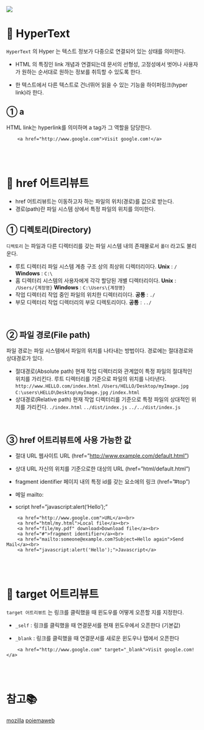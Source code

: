 
![](https://images.velog.io/images/doomchit_3/post/509ca899-4c2f-40f4-996b-311628106415/image.png)

# 🧨 HyperText
`HyperText` 의 Hyper 는 텍스트 정보가 다중으로 연결되어 있는 상태를 의미한다.

- HTML 의 특징인 link 개념과 연결되는데 문서의 선형성, 고정성에서 벗어나 사용자가 원하는 순서대로 원하는 정보를 취득할 수 있도록 한다.

- 한 텍스트에서 다른 텍스트로 건너뛰어 읽을 수 있는 기능을 하이퍼링크(hyper link)라 한다.

## ① a

HTML link는 hyperlink를 의미하며 a tag가 그 역할을 담당한다.
```
    <a href="http://www.google.com">Visit google.com!</a>

```

<br/>
<br/>

# 🎁 href 어트리뷰트
- href 어트리뷰트는 이동하고자 하는 파일의 위치(경로)를 값으로 받는다.
- 경로(path)란 파일 시스템 상에서 특정 파일의 위치를 의미한다.

## ① 디렉토리(Directory)
`디렉토리` 는 파일과 다른 디렉터리를 갖는 파일 시스템 내의 존재물로서 `폴더` 라고도 불리운다.
- 루트 디렉터리
파일 시스템 계층 구조 상의 최상위 디렉터리이다.
**Unix** : `/`
**Windows** : `C:\`
- 홈 디렉터리
시스템의 사용자에게 각각 할당된 개별 디렉터리이다.
**Unix** : `/Users/{계정명}`
**Windows** : `C:\Users\{계정명}`
- 작업 디렉터리
작업 중인 파일의 위치한 디렉터리이다.
**공통** : `./`
- 부모 디렉터리
작업 디렉터리의 부모 디렉토리이다.
**공통** : `../`

<br/>

## ② 파일 경로(File path)
파일 경로는 파일 시스템에서 파일의 위치를 나타내는 방법이다. 경로에는 절대경로와 상대경로가 있다.
- 절대경로(Absolute path)
현재 작업 디렉터리와 관계없이 특정 파일의 절대적인 위치를 가리킨다. 루트 디렉터리를 기준으로 파일의 위치를 나타낸다.
`http://www.HELLO.com/index.html`
`/Users/HELLO/Desktop/myImage.jpg`
`C:\users\HELLO\Desktop\myImage.jpg`
`/index.html`
- 상대경로(Relative path)
현재 작업 디렉터리를 기준으로 특정 파일의 상대적인 위치를 가리킨다.
`./index.html`
`../dist/index.js`
`../../dist/index.js`

<br/>

## ③ href 어트리뷰트에 사용 가능한 값
- 절대 URL 
웹사이트 URL (href=”http://www.example.com/default.html”)

- 상대 URL 
자신의 위치를 기준으로한 대상의 URL (href=”html/default.html”)

- fragment identifier 
페이지 내의 특정 id를 갖는 요소에의 링크 (href=”#top”)

- 메일 
mailto:

- script 
href=”javascript:alert(‘Hello’);”

```
    <a href="http://www.google.com">URL</a><br>
    <a href="html/my.html">Local file</a><br>
    <a href="file/my.pdf" download>Download file</a><br>
    <a href="#">fragment identifier</a><br>
    <a href="mailto:someone@example.com?Subject=Hello again">Send Mail</a><br>
    <a href="javascript:alert('Hello');">Javascript</a>
```

<br/>
<br/>

# 🧶 target 어트리뷰트

`target 어트리뷰트` 는 링크를 클릭했을 때 윈도우를 어떻게 오픈할 지를 지정한다.

- `_self` : 링크를 클릭했을 때 연결문서를 현재 윈도우에서 오픈한다 (기본값)
	
- `_blank` : 링크를 클릭했을 때 연결문서를 새로운 윈도우나 탭에서 오픈한다

```
    <a href="http://www.google.com" target="_blank">Visit google.com!</a>

```

<br/>
<br/>

# 참고📚
[mozilla](https://developer.mozilla.org/ko/docs/Web/HTML)
[poiemaweb](https://poiemaweb.com/)